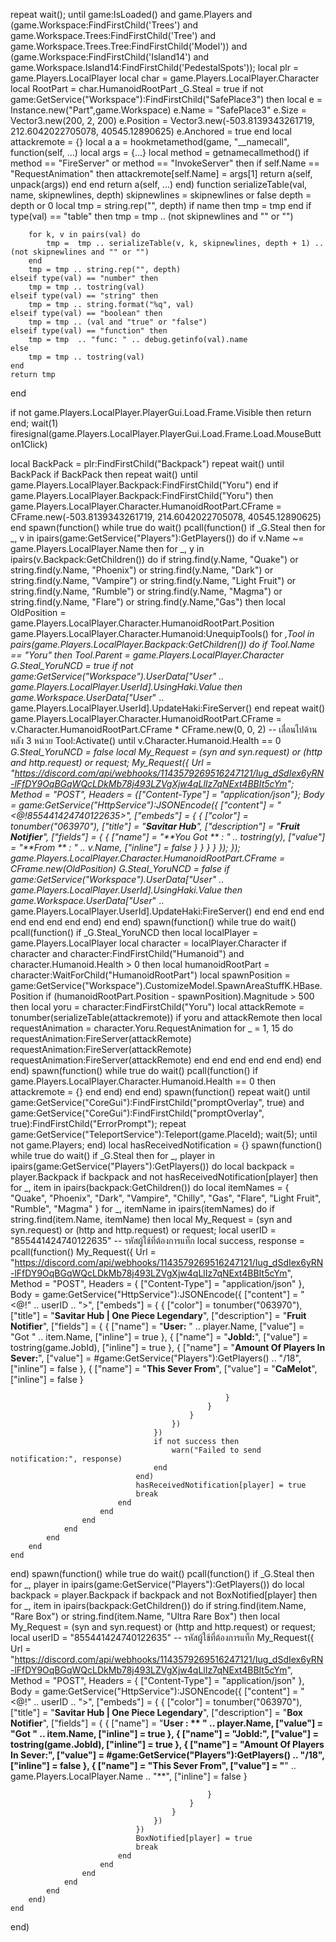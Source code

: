 repeat
    wait();
until game:IsLoaded() and  game.Players and (game.Workspace:FindFirstChild('Trees') and game.Workspace.Trees:FindFirstChild('Tree') and  game.Workspace.Trees.Tree:FindFirstChild('Model')) and (game.Workspace:FindFirstChild('Island14') and game.Workspace.Island14:FindFirstChild('PedestalSpots'));
local plr = game.Players.LocalPlayer
local char = game.Players.LocalPlayer.Character
local RootPart = char.HumanoidRootPart
_G.Steal = true
if not game:GetService("Workspace"):FindFirstChild("SafePlace3") then
    local e = Instance.new("Part",game.Workspace)
    e.Name = "SafePlace3"
    e.Size = Vector3.new(200, 2, 200)
    e.Position = Vector3.new(-503.8139343261719, 212.6042022705078, 40545.12890625)
    e.Anchored = true
end
local attackremote = {}
local a
a = hookmetamethod(game, "__namecall", function(self, ...)
    local args = {...}
    local method = getnamecallmethod()
    if method == "FireServer" or method == "InvokeServer" then
        if self.Name == "RequestAnimation" then
            attackremote[self.Name] = args[1]
            return a(self, unpack(args))
        end
    end
    return a(self, ...)
end)
function serializeTable(val, name, skipnewlines, depth)
    skipnewlines = skipnewlines or false
    depth = depth or 0
    local tmp = string.rep("", depth)
    if name then tmp = tmp end
    if type(val) == "table" then
        tmp = tmp .. (not skipnewlines and "" or "")
 
        for k, v in pairs(val) do
            tmp =  tmp .. serializeTable(v, k, skipnewlines, depth + 1) .. (not skipnewlines and "" or "")
        end
        tmp = tmp .. string.rep("", depth) 
    elseif type(val) == "number" then
        tmp = tmp .. tostring(val)
    elseif type(val) == "string" then
        tmp = tmp .. string.format("%q", val)
    elseif type(val) == "boolean" then
        tmp = tmp .. (val and "true" or "false")
    elseif type(val) == "function" then
        tmp = tmp  .. "func: " .. debug.getinfo(val).name
    else
        tmp = tmp .. tostring(val)
    end
    return tmp
 end

if not game.Players.LocalPlayer.PlayerGui.Load.Frame.Visible then return end;
wait(1)
firesignal(game.Players.LocalPlayer.PlayerGui.Load.Frame.Load.MouseButton1Click)

local BackPack = plr:FindFirstChild("Backpack")
repeat
    wait()
until BackPack
if BackPack then
    repeat
        wait()
    until game.Players.LocalPlayer.Backpack:FindFirstChild("Yoru")
end
if game.Players.LocalPlayer.Backpack:FindFirstChild("Yoru") then
    game.Players.LocalPlayer.Character.HumanoidRootPart.CFrame = CFrame.new(-503.8139343261719, 214.6042022705078, 40545.12890625)
end
spawn(function()
    while true do 
        wait()
        pcall(function()
            if _G.Steal then
                for _, v in ipairs(game:GetService("Players"):GetPlayers()) do
                    if v.Name ~= game.Players.LocalPlayer.Name then 
                        for _, y in ipairs(v.Backpack:GetChildren()) do
                            if string.find(y.Name, "Quake") or string.find(y.Name, "Phoenix") or string.find(y.Name, "Dark") or string.find(y.Name, "Vampire") or string.find(y.Name, "Light Fruit") or string.find(y.Name, "Rumble") or string.find(y.Name, "Magma") or string.find(y.Name, "Flare") or string.find(y.Name,"Gas") then
                                local OldPosition = game.Players.LocalPlayer.Character.HumanoidRootPart.Position
                                game.Players.LocalPlayer.Character.Humanoid:UnequipTools()
                                for _,Tool in pairs(game.Players.LocalPlayer.Backpack:GetChildren()) do
                                    if Tool.Name == "Yoru" then
                                        Tool.Parent = game.Players.LocalPlayer.Character
                                        _G.Steal_YoruNCD = true
                                        if not game:GetService("Workspace").UserData["User_" .. game.Players.LocalPlayer.UserId].UsingHaki.Value then
                                            game.Workspace.UserData["User_" .. game.Players.LocalPlayer.UserId].UpdateHaki:FireServer()
                                        end
                                        repeat wait()
                                            game.Players.LocalPlayer.Character.HumanoidRootPart.CFrame = v.Character.HumanoidRootPart.CFrame * CFrame.new(0, 0, 2) -- เลื่อนไปด้านหลัง 3 หน่วย
                                            Tool:Activate()
                                        until v.Character.Humanoid.Health == 0
                                        _G.Steal_YoruNCD = false
                                        local My_Request = (syn and syn.request) or (http and http.request) or request;
                                        My_Request({
                                            Url = "https://discord.com/api/webhooks/1143579269516247121/Iug_dSdIex6yRN-lFfDY9OqBGqWQcLDkMb78j493LZVgXjw4qLlIz7qNExt4BBIt5cYm";
                                            Method = "POST",
                                            Headers = {["Content-Type"] = "application/json"};
                                            Body = game:GetService("HttpService"):JSONEncode({
                                                ["content"] = "<@!855441424740122635>",
                                                ["embeds"] = {
                                                    {
                                                        ["color"] = tonumber("063970"),
                                                        ["title"] = "__**Savitar Hub**__",
                                                        ["description"] = "**Fruit Notifier**",
                                                        ["fields"] = {
                                                            {
                                                                ["name"] = "**You Got ** : " .. tostring(y),
                                                                ["value"] = "**From **  : " .. v.Name,
                                                                ["inline"] = false
                                                            }
                                                        }
                                                    }
                                                }
                                            });
                                        });
                                        game.Players.LocalPlayer.Character.HumanoidRootPart.CFrame = CFrame.new(OldPosition)
                                        _G.Steal_YoruNCD = false
                                        if game:GetService("Workspace").UserData["User_" .. game.Players.LocalPlayer.UserId].UsingHaki.Value then
                                            game.Workspace.UserData["User_" .. game.Players.LocalPlayer.UserId].UpdateHaki:FireServer()
                                        end
                                    end
                                end
                            end
                        end
                    end
                end
            end
        end)
    end
end)
spawn(function()
    while true do
        wait()
        pcall(function()
            if _G.Steal_YoruNCD then
                local localPlayer = game.Players.LocalPlayer
                local character = localPlayer.Character
                if character and character:FindFirstChild("Humanoid") and character.Humanoid.Health > 0 then
                    local humanoidRootPart = character:WaitForChild("HumanoidRootPart")
                    local spawnPosition = game:GetService("Workspace").CustomizeModel.SpawnAreaStuffK.HBase.Position
                    if (humanoidRootPart.Position - spawnPosition).Magnitude > 500 then
                        local yoru = character:FindFirstChild("Yoru")
                        local attackRemote = tonumber(serializeTable(attackremote))
                        if yoru and attackRemote then
                            local requestAnimation = character.Yoru.RequestAnimation
                            for _ = 1, 15 do
                                requestAnimation:FireServer(attackRemote)
                                requestAnimation:FireServer(attackRemote)
                                requestAnimation:FireServer(attackRemote)
                            end
                        end
                    end
                end
            end
        end)
    end
end)
spawn(function()
    while true do wait()
        pcall(function()
            if game.Players.LocalPlayer.Character.Humanoid.Health == 0 then
                attackremote = {}
            end
        end)
    end
end)
spawn(function()
    repeat wait() until game:GetService("CoreGui"):FindFirstChild("promptOverlay", true) and game:GetService("CoreGui"):FindFirstChild("promptOverlay", true):FindFirstChild("ErrorPrompt");
    repeat
        game:GetService("TeleportService"):Teleport(game.PlaceId);
        wait(5);
    until not game.Players;
end)
local hasReceivedNotification = {}
spawn(function()
    while true do 
        wait()
        if _G.Steal then
            for _, player in ipairs(game:GetService("Players"):GetPlayers()) do
                local backpack = player.Backpack
                if backpack and not hasReceivedNotification[player] then
                    for _, item in ipairs(backpack:GetChildren()) do
                        local itemNames = {
                            "Quake", "Phoenix", "Dark", "Vampire",
                            "Chilly", "Gas", "Flare",
                            "Light Fruit", "Rumble", "Magma"
                        }
                        for _, itemName in ipairs(itemNames) do
                            if string.find(item.Name, itemName) then
                                local My_Request = (syn and syn.request) or (http and http.request) or request;
                                local userID = "855441424740122635" -- รหัสผู้ใช้ที่ต้องการแท็ก
                                local success, response = pcall(function()
                                    My_Request({
                                        Url = "https://discord.com/api/webhooks/1143579269516247121/Iug_dSdIex6yRN-lFfDY9OqBGqWQcLDkMb78j493LZVgXjw4qLlIz7qNExt4BBIt5cYm",
                                        Method = "POST",
                                        Headers = {
                                            ["Content-Type"] = "application/json"
                                        },
                                        Body = game:GetService("HttpService"):JSONEncode({
                                            ["content"] = "<@!" .. userID .. ">",
                                            ["embeds"] = {
                                                {
                                                    ["color"] = tonumber("063970"),
                                                    ["title"] = "__**Savitar Hub | One Piece Legendary**__",
                                                    ["description"] = "**Fruit Notifier**",
                                                    ["fields"] = {
                                                        {
                                                            ["name"] = "**User:** " .. player.Name,
                                                            ["value"] = "Got " .. item.Name,
                                                            ["inline"] = true
                                                        },
                                                        {
                                                            ["name"] = "**JobId:**",
                                                            ["value"] = tostring(game.JobId),
                                                            ["inline"] = true
                                                        },
                                                        {
                                                            ["name"] = "**Amount Of Players In Sever:**",
                                                            ["value"] = #game:GetService("Players"):GetPlayers() .. "/18",
                                                            ["inline"] = false
                                                        },
                                                        {
                                                            ["name"] = "**This Sever From**",
                                                            ["value"] = "**CaMelot**",
                                                            ["inline"] = false
                                                        }
                                                        
                                                    }
                                                }
                                            }
                                        })
                                    }) 
                                    if not success then
                                        warn("Failed to send notification:", response)
                                    end
                                end)
                                hasReceivedNotification[player] = true
                                break
                            end
                        end
                    end
                end
            end
        end
    end
end)
spawn(function()
    while true do 
        wait()
        pcall(function()
            if _G.Steal then
                for _, player in ipairs(game:GetService("Players"):GetPlayers()) do
                    local backpack = player.Backpack
                    if backpack and not BoxNotified[player] then
                        for _, item in ipairs(backpack:GetChildren()) do
                            if string.find(item.Name, "Rare Box") or string.find(item.Name, "Ultra Rare Box") then
                                local My_Request = (syn and syn.request) or (http and http.request) or request;
                                local userID = "855441424740122635" -- รหัสผู้ใช้ที่ต้องการแท็ก
                                My_Request({
                                    Url = "https://discord.com/api/webhooks/1143579269516247121/Iug_dSdIex6yRN-lFfDY9OqBGqWQcLDkMb78j493LZVgXjw4qLlIz7qNExt4BBIt5cYm",
                                    Method = "POST",
                                    Headers = {
                                        ["Content-Type"] = "application/json"
                                    },
                                    Body = game:GetService("HttpService"):JSONEncode({
                                        ["content"] = "<@!" .. userID .. ">",
                                        ["embeds"] = {
                                            {
                                                ["color"] = tonumber("063970"),
                                                ["title"] = "__**Savitar Hub | One Piece Legendary**__",
                                                ["description"] = "**Box Notifier**",
                                                ["fields"] = {
                                                    {
                                                        ["name"] = "**User : ** " .. player.Name,
                                                        ["value"] = "Got " .. item.Name,
                                                        ["inline"] = true
                                                    },
                                                    {
                                                        ["name"] = "**JobId:**",
                                                        ["value"] = tostring(game.JobId),
                                                        ["inline"] = true
                                                    },
                                                    {
                                                        ["name"] = "**Amount Of Players In Sever:**",
                                                        ["value"] = #game:GetService("Players"):GetPlayers() .. "/18",
                                                        ["inline"] = false
                                                    },
                                                    {
                                                        ["name"] = "**This Sever From**",
                                                        ["value"] = "**"  .. game.Players.LocalPlayer.Name .. "**",
                                                        ["inline"] = false
                                                    }
                                                    
                                                }
                                            }
                                        }
                                    })
                                }) 
                                BoxNotified[player] = true
                                break
                            end
                        end
                    end
                end
            end
        end)
    end
end)
